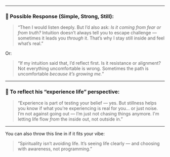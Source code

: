 
---

### 🌿 Possible Response (Simple, Strong, Still):

> “Then I would listen deeply. But I’d also ask: _Is it coming from fear or from truth?_ Intuition doesn’t always tell you to escape challenge — sometimes it leads you _through_ it. That’s why I stay still inside and feel what’s real.”

Or:

> “If my intuition said that, I’d reflect first. Is it resistance or alignment? Not everything uncomfortable is wrong. Sometimes the path is uncomfortable _because it’s growing me._”

---

### 🔁 To reflect his “experience life” perspective:

> “Experience is part of testing your belief — yes. But stillness helps you know if what you're experiencing is real for you… or just noise. I’m not against going out — I’m just not chasing things anymore. I'm letting life flow _from_ the inside out, not outside in.”

---

You can also throw this line in if it fits your vibe:

> “Spirituality isn’t avoiding life. It’s seeing life clearly — and choosing with awareness, not programming.”